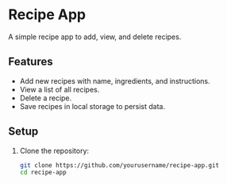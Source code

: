 # Recipe App

A simple recipe app to add, view, and delete recipes.

## Features
- Add new recipes with name, ingredients, and instructions.
- View a list of all recipes.
- Delete a recipe.
- Save recipes in local storage to persist data.

## Setup

1. Clone the repository:
   ```bash
   git clone https://github.com/yourusername/recipe-app.git
   cd recipe-app

